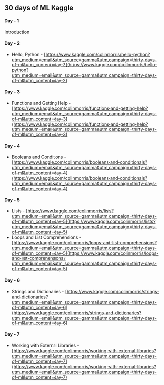 ## 30 days of ML Kaggle

#### Day - 1
Introduction

#### Day - 2
- Hello, Python - [https://www.kaggle.com/colinmorris/hello-python?utm_medium=email&utm_source=gamma&utm_campaign=thirty-days-of-ml&utm_content=day-2](https://www.kaggle.com/colinmorris/hello-python?utm_medium=email&utm_source=gamma&utm_campaign=thirty-days-of-ml&utm_content=day-2)

#### Day - 3
- Functions and Getting Help - [https://www.kaggle.com/colinmorris/functions-and-getting-help?utm_medium=email&utm_source=gamma&utm_campaign=thirty-days-of-ml&utm_content=day-3](https://www.kaggle.com/colinmorris/functions-and-getting-help?utm_medium=email&utm_source=gamma&utm_campaign=thirty-days-of-ml&utm_content=day-3)

#### Day - 4
- Booleans and Conditions - [https://www.kaggle.com/colinmorris/booleans-and-conditionals?utm_medium=email&utm_source=gamma&utm_campaign=thirty-days-of-ml&utm_content=day-4](https://www.kaggle.com/colinmorris/booleans-and-conditionals?utm_medium=email&utm_source=gamma&utm_campaign=thirty-days-of-ml&utm_content=day-4)

#### Day - 5
- Lists - [https://www.kaggle.com/colinmorris/lists?utm_medium=email&utm_source=gamma&utm_campaign=thirty-days-of-ml&utm_content=day-5](https://www.kaggle.com/colinmorris/lists?utm_medium=email&utm_source=gamma&utm_campaign=thirty-days-of-ml&utm_content=day-5)
- Loops and List Comprehensions - [https://www.kaggle.com/colinmorris/loops-and-list-comprehensions?utm_medium=email&utm_source=gamma&utm_campaign=thirty-days-of-ml&utm_content=day-5](https://www.kaggle.com/colinmorris/loops-and-list-comprehensions?utm_medium=email&utm_source=gamma&utm_campaign=thirty-days-of-ml&utm_content=day-5)

#### Day - 6
- Strings and Dictionaries - [https://www.kaggle.com/colinmorris/strings-and-dictionaries?utm_medium=email&utm_source=gamma&utm_campaign=thirty-days-of-ml&utm_content=day-6](https://www.kaggle.com/colinmorris/strings-and-dictionaries?utm_medium=email&utm_source=gamma&utm_campaign=thirty-days-of-ml&utm_content=day-6)

#### Day - 7
- Working with External Libraries - [https://www.kaggle.com/colinmorris/working-with-external-libraries?utm_medium=email&utm_source=gamma&utm_campaign=thirty-days-of-ml&utm_content=day-7](https://www.kaggle.com/colinmorris/working-with-external-libraries?utm_medium=email&utm_source=gamma&utm_campaign=thirty-days-of-ml&utm_content=day-7)
